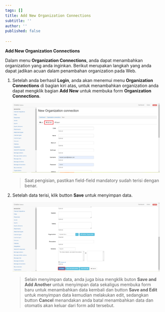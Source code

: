 ```yaml
---
tags: []
title: Add New Organization Connections
subtitle: ''
author: ''
published: false

---
```

**Add New Organization Connections**

Dalam menu **Organization Connections**, anda dapat menambahkan organization yang anda inginkan. Berikut merupakan langkah yang anda dapat jadikan acuan dalam penambahan organization pada Web.

1. Setelah anda berhasil **Login**, anda akan menemui menu **Organization Connections** di bagian kiri atas, untuk menambahkan organization anda dapat mengklik bagian **Add New** untuk membuka form **Organization Connections**.

   ![](/uploads/organizationsconnections2.PNG)

   > Saat pengisian, pastikan field-field mandatory sudah terisi dengan benar.
2. Setelah data terisi, klik button **Save** untuk menyimpan data.

   ![](/uploads/organizationsconnections3.PNG)

   > Selain menyimpan data, anda juga bisa mengklik buton **Save and Add Another** untuk menyimpan data sekaligus membuka form baru untuk menambahkan data kembali dan button **Save and Edit** untuk menyimpan data kemudian melakukan edit, sedangkan button **Cancel** menandakan anda batal menambahkan data dan otomatis akan keluar dari form add tersebut.